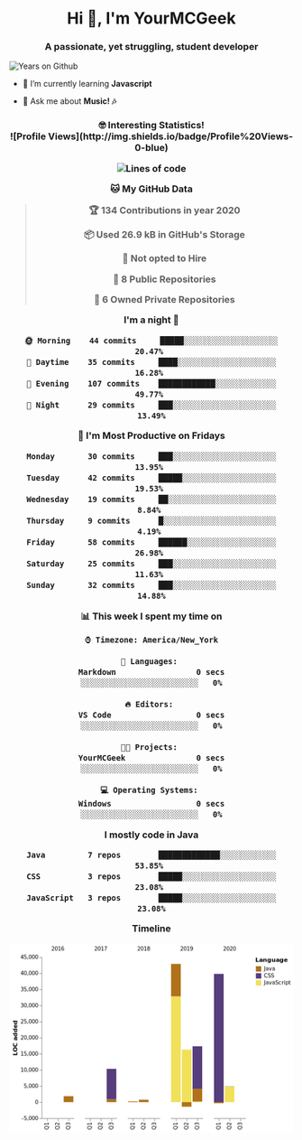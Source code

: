 <h1 align="center">Hi 👋, I'm YourMCGeek</h1>
<h3 align="center">A passionate, yet struggling, student developer</h3>

<img src="https://badges.pufler.dev/years/yourmcgeek" alt="Years on Github"> 
</p>

- 🌱 I’m currently learning **Javascript**

- 💬 Ask me about **Music! 🎶**

<h3 align="center">🤓 Interesting Statistics!
<br>
<!--START_SECTION:waka-->
![Profile Views](http://img.shields.io/badge/Profile%20Views-0-blue)

![Lines of code](https://img.shields.io/badge/From%20Hello%20World%20I've%20written-1.9%20million%20Lines%20of%20code-blue)

**🐱 My GitHub Data** 

> 🏆 134 Contributions in year 2020
 > 
> 📦 Used 26.9 kB in GitHub's Storage 
 > 
> 🚫 Not opted to Hire
 > 
> 📜 8 Public Repositories 
 > 
> 🔑 6 Owned Private Repositories 

**I'm a night 🦉** 

```text
🌞 Morning    44 commits     █████░░░░░░░░░░░░░░░░░░░░   20.47% 
🌆 Daytime    35 commits     ████░░░░░░░░░░░░░░░░░░░░░   16.28% 
🌃 Evening    107 commits    ████████████░░░░░░░░░░░░░   49.77% 
🌙 Night      29 commits     ███░░░░░░░░░░░░░░░░░░░░░░   13.49%

```
📅 **I'm Most Productive on Fridays** 

```text
Monday       30 commits     ███░░░░░░░░░░░░░░░░░░░░░░   13.95% 
Tuesday      42 commits     █████░░░░░░░░░░░░░░░░░░░░   19.53% 
Wednesday    19 commits     ██░░░░░░░░░░░░░░░░░░░░░░░   8.84% 
Thursday     9 commits      █░░░░░░░░░░░░░░░░░░░░░░░░   4.19% 
Friday       58 commits     ██████░░░░░░░░░░░░░░░░░░░   26.98% 
Saturday     25 commits     ███░░░░░░░░░░░░░░░░░░░░░░   11.63% 
Sunday       32 commits     ███░░░░░░░░░░░░░░░░░░░░░░   14.88%

```


📊 **This week I spent my time on** 

```text
⌚︎ Timezone: America/New_York

💬 Languages: 
Markdown                 0 secs              ░░░░░░░░░░░░░░░░░░░░░░░░░   0%

🔥 Editors: 
VS Code                  0 secs              ░░░░░░░░░░░░░░░░░░░░░░░░░   0%

🐱‍💻 Projects: 
YourMCGeek               0 secs              ░░░░░░░░░░░░░░░░░░░░░░░░░   0%

💻 Operating Systems: 
Windows                  0 secs              ░░░░░░░░░░░░░░░░░░░░░░░░░   0%

```

**I mostly code in Java** 

```text
Java         7 repos        █████████████░░░░░░░░░░░░   53.85% 
CSS          3 repos        █████░░░░░░░░░░░░░░░░░░░░   23.08% 
JavaScript   3 repos        █████░░░░░░░░░░░░░░░░░░░░   23.08%

```


**Timeline**

![Chart not found](https://github.com/YourMCGeek/YourMCGeek/blob/master/charts/bar_graph.png) 


<!--END_SECTION:waka-->
